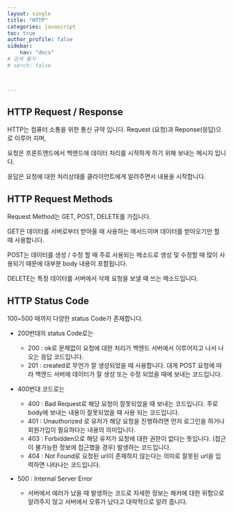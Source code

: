 ```yaml
---
layout: single
title: "HTTP"
categories: javascript
toc: true
author_profile: false
sidebar:
    nav: "docs"
# 검색 불가
# serch: false 



---
```




## HTTP Request / Response



HTTP는 컴퓨터 소통을 위한 통신 규약 입니다. Request (요청)과 Reponse(응답)으로 이루어 지며,

요청은 프론트엔드에서 백엔드에 데이터 처리를 시작하게 하기 위해 보내는 메시지 입니다.

응답은 요청에 대한 처리상태를 클라이언트에게 알려주면서 내용을 시작합니다.



## HTTP Request Methods



Request Method는 GET, POST, DELETE를 가집니다. 

GET은 데이터를 서버로부터 받아올 때 사용하는 메서드이며 데이터를 받아오기만 할 때 사용합니다.

POST는 데이터를 생성 / 수정 할 때 주로 사용되는 메소드로 생성 및 수정할 때 많이 사용되기 때문에 대부분 body 내용이 포함됩니다.

DELETE는 특정 데이터를 서버에서 삭제 요청을 보낼 때 쓰는 메소드입니다.



## HTTP Status Code



100~500 때까지 다양한 status Code가 존재합니다.

- 200번대의 status Code로는 
  - 200 : ok로 문제없이 요청에 대한 처리가 백엔드 서버에서 이루어지고 나서 나오는 응답 코드입니다.
  -  201 : created로 무언가 잘 생성되었을 때 사용합니다. 대게 POST 요청에 따라 백엔드 서버에 데이터가 잘 생성 또는 수정 되었을 때에 보내는 코드입니다.

- 400번대 코드로는 
  - 400 : Bad Request로 해당 요청이 잘못되었을 때 보내는 코드입니다. 주로 body에 보내는 내용이 잘못되었을 때 사용 되는 코드입니다.
  -  401 : Unauthorized 로 유저가 해당 요청을 진행하려면 먼저 로그인을 하거나 회원가입이 필요하다는 내용의 의미입니다.
  - 403 : Forbidden으로 해당 유저가 요청에 대한 권한이 없다는 뜻입니다. (접근이 불가능한 정보에 접근했을 경우) 발생하는 코드입니다.
  - 404 : Not Found로 요청된 url이 존재하지 않는다는 의미로 잘못된 url을 입력하면 나타나는 코드입니다. 

- 500 : Internal Server Error		
  - 서버에서 에러가 났을 때 발생하는 코드로 자세한 정보는 해커에 대한 위험으로 알려주지 않고 서버에서 오류가 났다고 대략적으로 알려 줍니다.